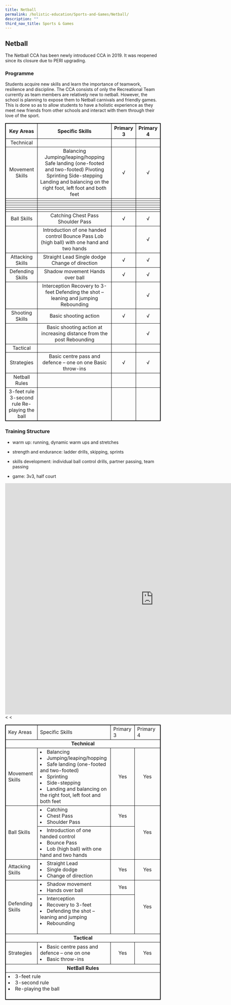 ```yaml
---
title: Netball
permalink: /holistic-education/Sports-and-Games/Netball/
description: ""
third_nav_title: Sports & Games
---
```

## Netball

The Netball CCA has been newly introduced CCA in 2019. It was reopened since its closure due to PERI upgrading.

### Programme


Students acquire new skills and learn the importance of teamwork, resilience and discipline. The CCA consists of only the Recreational Team currently as team members are relatively new to netball. However, the school is planning to expose them to Netball carnivals and friendly games. This is done so as to allow students to have a holistic experience as they meet new friends from other schools and interact with them through their love of the sport.

|                    Key Areas                    |                                                                                   Specific Skills                                                                                  | Primary 3 | Primary 4 |
|:-----------------------------------------------:|:----------------------------------------------------------------------------------------------------------------------------------------------------------------------------------:|:---------:|:---------:|
|       Technical                                 |                                                                                                                                                                                    |           |           |
|            Movement Skills                      | Balancing Jumping/leaping/hopping  Safe landing (one-footed and two-footed)   Pivoting Sprinting  Side-stepping  Landing and balancing on the right foot, left foot and both feet  |     √    |     √     |
|                                                 |                                                                                                                                                                                    |           |           |
|                                                 |                                                                                                                                                                                    |           |           |
|                                                 |                                                                                                                                                                                    |           |           |
|                                                 |                                                                                                                                                                                    |           |           |
|                                                 |                                                                                                                                                                                    |           |           |
|                                                 |                                                                                                                                                                                    |           |           |
|                   Ball Skills                   | Catching Chest Pass Shoulder Pass                                                                                                                                                  |     √     |      √   |
|                                                 |  Introduction of one handed control Bounce Pass Lob (high ball) with one hand and two hands                                                                                        |           |      √    |
|                Attacking Skills                 | Straight Lead Single dodge Change of direction                                                                                                                                     |      √   |      √    |
|                Defending Skills                 | Shadow movement Hands over ball                                                                                                                                                    |      √    |      √    |
|                                                 | Interception Recovery to 3-feet Defending the shot – leaning and jumping Rebounding                                                                                                |           |      √    |
|                 Shooting Skills                 | Basic shooting action                                                                                                                                                              |      √    |     √     |
|                                                 | Basic shooting action at increasing distance from the post  Rebounding                                                                                                             |           |     √     |
|  Tactical                                       |                                                                                                                                                                                    |           |           |
|                   Strategies                    | Basic centre pass and defence – one on one  Basic throw-ins                                                                                                                        |      √   |      √    |
|  Netball Rules                                  |                                                                                                                                                                                    |           |           |
| 3-feet rule  3-second rule  Re-playing the ball |                                                                                                                                                                                    |           |           |

### Training Structure


*   warm up: running, dynamic warm ups and stretches  
    
*   strength and endurance: ladder drills, skipping, sprints  
    
*   skills development: individual ball control drills, partner passing, team passing  
    
*   game: 3v3, half court

<iframe allowfullscreen="true" height="749" width="960" frameborder="0" src="https://docs.google.com/presentation/d/e/2PACX-1vSlmanRF_tb5KE4D-chAp5F8rae0wbdAKY1Rksb6YckPNMC5zATJZ2R30vEfS4s2Srcyqe6MCGz9qWx/embed?start=false&amp;loop=false&amp;delayms=3000"></iframe>

<style>
table, th, td {
  border: 1px solid black;
}
</style>
<table width="100%" border="1">
  <tbody>
    <tr>
      <td width="110">Key Areas</td>
      <td width="325">Specific Skills</td>
      <td width="69">Primary 3</td>
      <td width="95">Primary 4</td>
    </tr>
    <tr>
      <td colspan="4"><strong><center>Technical</center></strong></td>
    </tr>
    <tr>
      <td>Movement Skills</td>
      <td><li>Balancing</li>
        <li>Jumping/leaping/hopping</li>
        <li>Safe landing (one-footed and two-footed)</li>
        <li>Sprinting</li>
        <li>Side-stepping </li>
        <li>Landing and balancing on the right foot, left foot and both feet</li></td>
      <td><center>Yes</center> </td>
      <td><center>Yes</center> </td>
    </tr>
    <tr>
      <td rowspan="2">Ball Skills</td>
      <td><li>Catching</li>
      <li>Chest Pass</li>
      <li>Shoulder Pass</li></td>
      <td><center>Yes</center></td>
      <td rowspan="2"><center>Yes</center></td>
    </tr>
    <tr>
      <td><li>Introduction of one handed control</li>
      <li>Bounce Pass</li>
      <li>Lob (high ball) with one hand and two hands</li></td>
      <td>&nbsp;</td>
    </tr>
    <tr>
      <td>Attacking Skills </td>
      <td><li>Straight Lead</li>
      <li>Single dodge</li>
      <li>Change of direction</li></td>
      <td><center>Yes</center></td>
      <td><center>Yes</center></td>
    </tr>
    <tr>
      <td rowspan="2">Defending Skills </td>
      <td><li>Shadow movement</li>
      <li>Hands over ball</li></td>
      <td><center>Yes</center></td>
      <td rowspan="2"><center>Yes</center></td>
    </tr>
    <tr>
      <td><li>Interception</li>
      <li>Recovery to 3-feet</li>
      <li>Defending the shot – leaning and jumping</li>
      <li>Rebounding</li>      &nbsp;</td>
      <td>&nbsp;</td>
    </tr>
    <tr>
      <<td colspan="4"><strong><center>Tactical</center></strong></td>
    </tr>
    <tr>
      <td height="71">Strategies</td>
      <td><li>Basic centre pass and defence – one on one </li>
      <li>Basic throw-ins</li></td>
      <td><center>Yes</center></td>
      <td><center>Yes</center></td>
    </tr>
    <tr>
      <<td colspan="4"><strong><center>NetBall Rules</center></strong></td>
    </tr>
    <tr>
      <td colspan="4"><li>3-feet rule</li>
      <li>3-second rule</li>
      <li>Re-playing the ball</li>      &nbsp;</td>
    </tr>
  </tbody>
</table>